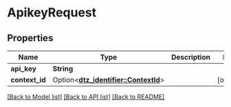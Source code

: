 # ApikeyRequest

## Properties

Name | Type | Description | Notes
------------ | ------------- | ------------- | -------------
**api_key** | **String** |  | 
**context_id** | Option<[**dtz_identifier::ContextId**](dtz_identifier::ContextId.md)> |  | [optional]

[[Back to Model list]](../README.md#documentation-for-models) [[Back to API list]](../README.md#documentation-for-api-endpoints) [[Back to README]](../README.md)



